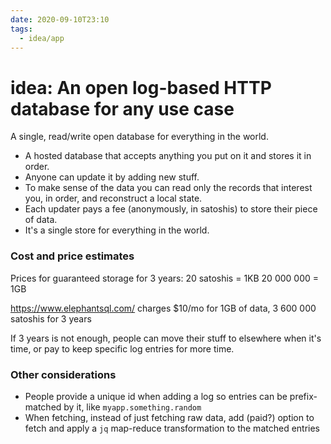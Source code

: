 ```yaml
---
date: 2020-09-10T23:10
tags:
  - idea/app
---
```


# idea: An open log-based HTTP database for any use case

A single, read/write open database for everything in the world.

* A hosted database that accepts anything you put on it and stores it in order.
* Anyone can update it by adding new stuff.
* To make sense of the data you can read only the records that interest you, in order, and reconstruct a local state.
* Each updater pays a fee (anonymously, in satoshis) to store their piece of data.
* It's a single store for everything in the world.

### Cost and price estimates

Prices for guaranteed storage for 3 years:
20 satoshis = 1KB
20 000 000 = 1GB

<https://www.elephantsql.com/> charges $10/mo for 1GB of data,
                                     3 600 000 satoshis for 3 years

If 3 years is not enough, people can move their stuff to elsewhere when it's time, or pay to keep specific log entries for more time.

### Other considerations

* People provide a unique id when adding a log so entries can be prefix-matched by it, like `myapp.something.random`
* When fetching, instead of just fetching raw data, add (paid?) option to fetch and apply a `jq` map-reduce transformation to the matched entries
